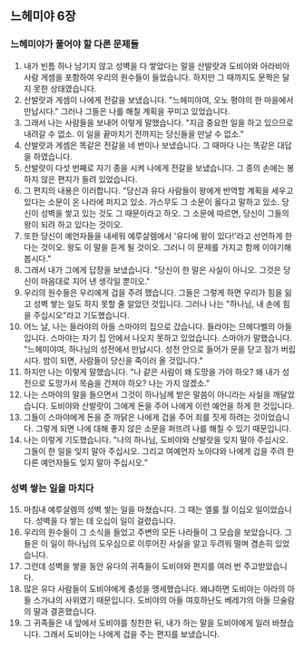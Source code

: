 ## 느헤미야 6장

### 느헤미야가 풀어야 할 다른 문제들
1. 내가 빈틈 하나 남기지 않고 성벽을 다 쌓았다는 말을 산발랏과 도비야와 아라비아 사람 게셈을 포함하여 우리의 원수들이 들었습니다. 하지만 그 때까지도 문짝은 달지 못한 상태였습니다.
2. 산발랏과 게셈이 나에게 전갈을 보냈습니다. "느헤미야여, 오노 평야의 한 마을에서 만납시다." 그러나 그들은 나를 해칠 계획을 꾸미고 있었습니다.
3. 그래서 나는 사람들을 보내어 이렇게 말했습니다. "지금 중요한 일을 하고 있으므로 내려갈 수 없소. 이 일을 끝마치기 전까지는 당신들을 만날 수 없소."
4. 산발랏과 게셈은 똑같은 전갈을 네 번이나 보냈습니다. 그 때마다 나는 똑같은 대답을 하였습니다.
5. 산발랏이 다섯 번째로 자기 종을 시켜 나에게 전갈을 보냈습니다. 그 종의 손에는 봉하지 않은 편지가 들려 있었습니다.
6. 그 편지의 내용은 이러합니다. "당신과 유다 사람들이 왕에게 반역할 계획을 세우고 있다는 소문이 온 나라에 퍼지고 있소. 가스무도 그 소문이 옳다고 말하고 있소. 당신이 성벽을 쌓고 있는 것도 그 때문이라고 하오. 그 소문에 따르면, 당신이 그들의 왕이 되려 하고 있다는 것이오.
7. 또한 당신이 예언자들을 내세워 예루살렘에서 '유다에 왕이 있다!'라고 선언하게 한다는 것이오. 왕도 이 말을 듣게 될 것이오. 그러니 이 문제를 가지고 함께 이야기해 봅시다."
8. 그래서 내가 그에게 답장을 보냈습니다. "당신이 한 말은 사실이 아니오. 그것은 당신이 마음대로 지어 낸 생각일 뿐이오."
9. 우리의 원수들은 우리에게 겁을 주려 했습니다. 그들은 그렇게 하면 우리가 힘을 잃고 성벽 쌓는 일도 하지 못할 줄 알았던 것입니다. 그러나 나는 "하나님, 내 손에 힘을 주십시오"라고 기도했습니다.
10. 어느 날, 나는 들라야의 아들 스마야의 집으로 갔습니다. 들라야는 므헤다벨의 아들입니다. 스마야는 자기 집 안에서 나오지 못하고 있었습니다. 스마야가 말했습니다. "느헤미야여, 하나님의 성전에서 만납시다. 성전 안으로 들어가 문을 닫고 잠가 버립시다. 밤이 되면, 사람들이 당신을 죽이러 올 것입니다."
11. 하지만 나는 이렇게 말했습니다. "나 같은 사람이 왜 도망을 가야 하오? 왜 내가 성전으로 도망가서 목숨을 건져야 하오? 나는 가지 않겠소."
12. 나는 스마야의 말을 들으면서 그것이 하나님께 받은 말씀이 아니라는 사실을 깨달았습니다. 도비야와 산발랏이 그에게 돈을 주어 나에게 이런 예언을 하게 한 것입니다.
13. 그들이 스마야에게 돈을 준 까닭은 나에게 겁을 주어 죄를 짓게 하려는 것이었습니다. 그렇게 되면 나에 대해 좋지 않은 소문을 퍼뜨려 나를 해칠 수 있기 때문입니다.
14. 나는 이렇게 기도했습니다. "나의 하나님, 도비야와 산발랏을 잊지 말아 주십시오. 그들이 한 일을 잊지 말아 주십시오. 그리고 여예언자 노아댜와 나에게 겁을 주려 한 다른 예언자들도 잊지 말아 주십시오."
### 성벽 쌓는 일을 마치다
15. 마침내 예루살렘의 성벽 쌓는 일을 마쳤습니다. 그 때는 엘룰 월 이십오 일이었습니다. 성벽을 다 쌓는 데 오십이 일이 걸렸습니다.
16. 우리의 원수들이 그 소식을 들었고 주변의 모든 나라들이 그 모습을 보았습니다. 그들은 이 일이 하나님의 도우심으로 이루어진 사실을 알고 두려워 떨며 겸손히 있었습니다.
17. 그런데 성벽을 쌓을 동안 유다의 귀족들이 도비야와 편지를 여러 번 주고받았습니다.
18. 많은 유다 사람들이 도비야에게 충성을 맹세했습니다. 왜냐하면 도비야는 아라의 아들 스가냐의 사위였기 때문입니다. 도비야의 아들 여호하난도 베레갸의 아들 므술람의 딸과 결혼했습니다.
19. 그 귀족들은 내 앞에서 도비야를 칭찬한 뒤, 내가 하는 말을 도비야에게 일러 바쳤습니다. 그래서 도비야는 나에게 겁을 주는 편지를 보냈습니다.